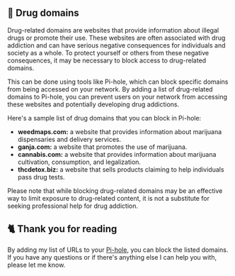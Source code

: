 ## 🤡 Drug domains
Drug-related domains are websites that provide information about illegal drugs or promote their use. These websites are often associated with drug addiction and can have serious negative consequences for individuals and society as a whole. To protect yourself or others from these negative consequences, it may be necessary to block access to drug-related domains.

This can be done using tools like Pi-hole, which can block specific domains from being accessed on your network. By adding a list of drug-related domains to Pi-hole, you can prevent users on your network from accessing these websites and potentially developing drug addictions.

Here's a sample list of drug domains that you can block in Pi-hole:
- **weedmaps.com:** a website that provides information about marijuana dispensaries and delivery services.
- **ganja.com:** a website that promotes the use of marijuana.
- **cannabis.com:** a website that provides information about marijuana cultivation, consumption, and legalization.
- **thcdetox.biz:** a website that sells products claiming to help individuals pass drug tests.

Please note that while blocking drug-related domains may be an effective way to limit exposure to drug-related content, it is not a substitute for seeking professional help for drug addiction.

## 🐈 Thank you for reading
By adding my list of URLs to your [Pi-hole](https://pi-hole.net), you can block the listed domains.
If you have any questions or if there's anything else I can help you with, please let me know.